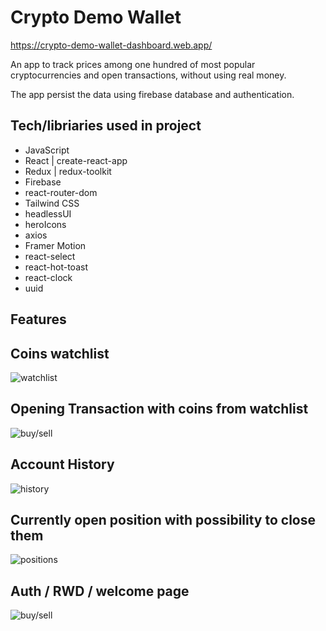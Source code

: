 # Crypto Demo Wallet

https://crypto-demo-wallet-dashboard.web.app/

An app to track prices among one hundred of most popular cryptocurrencies and open transactions, without using real money.

The app persist the data using firebase database and authentication.

## Tech/libriaries used in project

- JavaScript
- React | create-react-app
- Redux | redux-toolkit
- Firebase
- react-router-dom
- Tailwind CSS
- headlessUI
- heroIcons
- axios
- Framer Motion
- react-select
- react-hot-toast
- react-clock
- uuid

## Features

## Coins watchlist

![watchlist](https://firebasestorage.googleapis.com/v0/b/crypto-demo-wallet-dashboard.appspot.com/o/watchlist.gif?alt=media&token=58595947-26e7-4525-9a5d-fd14b13a6b1c)

## Opening Transaction with coins from watchlist

![buy/sell](https://firebasestorage.googleapis.com/v0/b/crypto-demo-wallet-dashboard.appspot.com/o/buysell.gif?alt=media&token=dcbd450b-eaeb-4b5a-8527-8efd2fb09334)

## Account History

![history](https://firebasestorage.googleapis.com/v0/b/crypto-demo-wallet-dashboard.appspot.com/o/history.gif?alt=media&token=d4e1e39c-a611-4534-b1e5-631ec9dd9bd4)

## Currently open position with possibility to close them

![positions](https://firebasestorage.googleapis.com/v0/b/crypto-demo-wallet-dashboard.appspot.com/o/positions.gif?alt=media&token=599c7df2-33e0-4f56-b278-903021e396f4)

## Auth / RWD / welcome page

![buy/sell](https://firebasestorage.googleapis.com/v0/b/crypto-demo-wallet-dashboard.appspot.com/o/authrwdweather.gif?alt=media&token=b525dffa-3d91-4c75-bd33-34ddef15dc44)
